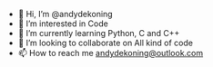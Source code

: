 - 👋 Hi, I’m @andydekoning
- 👀 I’m interested in Code
- 🌱 I’m currently learning Python, C and C++
- 💞️ I’m looking to collaborate on All kind of code
- 📫 How to reach me andydekoning@outlook.com

<!---
andydekoning/andydekoning is a ✨ special ✨ repository because its `README.md` (this file) appears on your GitHub profile.
You can click the Preview link to take a look at your changes.
--->
